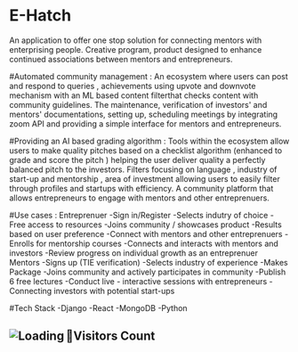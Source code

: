 # E-Hatch


An application to offer one stop solution for connecting mentors with enterprising people. Creative program, product designed to enhance continued associations between mentors and entrepreneurs.


#Automated community management : An ecosystem where users can post and respond to queries , achievements using upvote and downvote mechanism with an ML based content
filterthat checks content with community guidelines. The maintenance, verification of investors' and mentors' documentations, setting up, scheduling meetings by
integrating zoom API and providing a simple interface for mentors and entrepreneurs.


#Providing an AI based grading algorithm : Tools within the ecosystem allow users to make quality pitches based on a checklist algorithm (enhanced to grade and score the pitch ) helping the user deliver quality a perfectly balanced pitch to the investors. Filters focusing on language , industry of start-up and mentorship , area of investment allowing users to easily filter through profiles and startups with efficiency. A community platform that allows entrepreneurs to engage with mentors and other entreprenuers.


#Use cases :
Entreprenuer
-Sign in/Register
-Selects indutry of choice
-Free access to resources
-Joins community / showcases product
-Results based on user preference
-Connect with mentors and other entreprenuers
-Enrolls for mentorship courses
-Connects and interacts with mentors and investors
-Review progress on individual growth as an entreprenuer
Mentors
-Signs up (TIE verification)
-Selects industry of experience
-Makes Package
-Joins community and actively participates in community
-Publish 6 free lectures
-Conduct live - interactive sessions with entrepreneurs
-Connecting investors with potential start-ups


#Tech Stack
-Django
-React
-MongoDB
-Python
## 📍Visitors Count <img align="left" src = "https://profile-counter.glitch.me/Outlay/count.svg" alt ="Loading">
